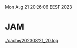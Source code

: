 Mon Aug 21 20:26:06 EEST 2023
# JAM
<a href='./cache/202308/21_20.log'>./cache/202308/21_20.log</a>
